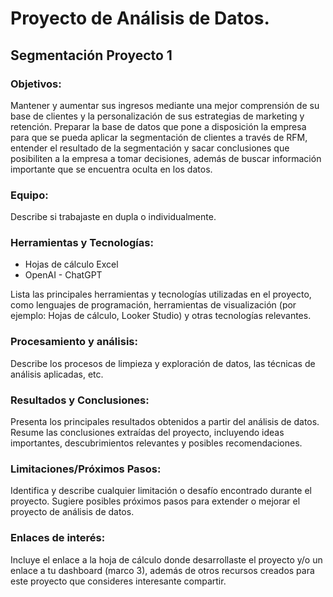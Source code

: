 # Proyecto de Análisis de Datos.
## Segmentación Proyecto 1 


### Objetivos:

Mantener y aumentar sus ingresos mediante una mejor comprensión de su base de clientes y la personalización de sus estrategias de marketing y retención.
Preparar la base de datos que pone a disposición la empresa para que se pueda aplicar la segmentación de clientes a través de RFM, entender el resultado de la segmentación  y sacar conclusiones que posibiliten a la empresa a tomar decisiones, además de buscar información importante que se encuentra oculta en los datos.

### Equipo:

Describe si trabajaste en dupla o individualmente.

### Herramientas y Tecnologías:

* Hojas de cálculo Excel
* OpenAI - ChatGPT


Lista las principales herramientas y tecnologías utilizadas en el proyecto, como lenguajes de programación, herramientas de visualización (por ejemplo: Hojas de cálculo, Looker Studio) y otras tecnologías relevantes.

### Procesamiento y análisis:

Describe los procesos de limpieza y exploración de datos, las técnicas de análisis aplicadas, etc.

### Resultados y Conclusiones:

Presenta los principales resultados obtenidos a partir del análisis de datos.
Resume las conclusiones extraídas del proyecto, incluyendo ideas importantes, descubrimientos relevantes y posibles recomendaciones.

### Limitaciones/Próximos Pasos:

Identifica y describe cualquier limitación o desafío encontrado durante el proyecto.
Sugiere posibles próximos pasos para extender o mejorar el proyecto de análisis de datos.

### Enlaces de interés:

Incluye el enlace a la hoja de cálculo donde desarrollaste el proyecto y/o un enlace a tu dashboard (marco 3), además de otros recursos creados para este proyecto que consideres interesante compartir.

